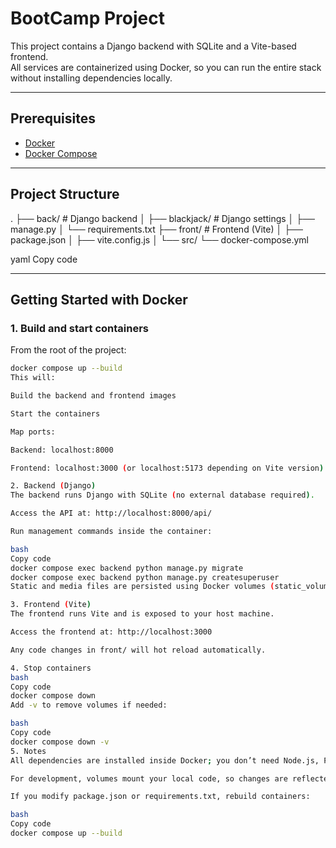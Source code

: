 # BootCamp Project

This project contains a Django backend with SQLite and a Vite-based frontend.  
All services are containerized using Docker, so you can run the entire stack without installing dependencies locally.

---

## Prerequisites

- [Docker](https://www.docker.com/get-started)
- [Docker Compose](https://docs.docker.com/compose/install/)

---

## Project Structure

.
├── back/ # Django backend
│ ├── blackjack/ # Django settings
│ ├── manage.py
│ └── requirements.txt
├── front/ # Frontend (Vite)
│ ├── package.json
│ ├── vite.config.js
│ └── src/
└── docker-compose.yml

yaml
Copy code

---

## Getting Started with Docker

### 1. Build and start containers

From the root of the project:

```bash
docker compose up --build
This will:

Build the backend and frontend images

Start the containers

Map ports:

Backend: localhost:8000

Frontend: localhost:3000 (or localhost:5173 depending on Vite version)

2. Backend (Django)
The backend runs Django with SQLite (no external database required).

Access the API at: http://localhost:8000/api/

Run management commands inside the container:

bash
Copy code
docker compose exec backend python manage.py migrate
docker compose exec backend python manage.py createsuperuser
Static and media files are persisted using Docker volumes (static_volume and media_volume).

3. Frontend (Vite)
The frontend runs Vite and is exposed to your host machine.

Access the frontend at: http://localhost:3000

Any code changes in front/ will hot reload automatically.

4. Stop containers
bash
Copy code
docker compose down
Add -v to remove volumes if needed:

bash
Copy code
docker compose down -v
5. Notes
All dependencies are installed inside Docker; you don’t need Node.js, Python, or SQLite locally.

For development, volumes mount your local code, so changes are reflected live in containers.

If you modify package.json or requirements.txt, rebuild containers:

bash
Copy code
docker compose up --build
